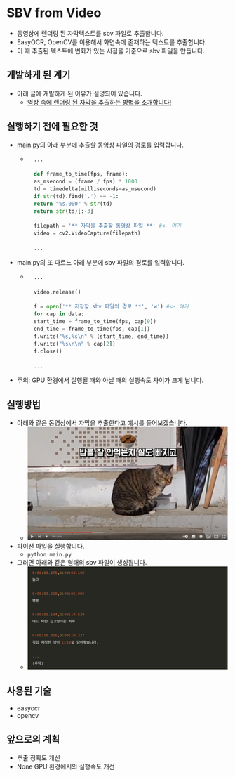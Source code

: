 # SBV from Video

- 동영상에 렌더링 된 자막텍스트를 sbv 파일로 추출합니다.
- EasyOCR, OpenCV를 이용해서 화면속에 존재하는 텍스트를 추출합니다.
- 이 때 추출된 텍스트에 변화가 있는 시점을 기준으로 sbv 파일을 만듭니다. 

## 개발하게 된 계기

- 아래 글에 개발하게 된 이유가 설명되어 있습니다.
    - [영상 속에 렌더링 된 자막을 추출하는 방법을 소개합니다!](https://blog.naver.com/dolja21/223370309323)

## 실행하기 전에 필요한 것

- main.py의 아래 부분에 추출할 동영상 파일의 경로를 입력합니다.
    - ```python
        ...
      
        def frame_to_time(fps, frame):
        as_msecond = (frame / fps) * 1000
        td = timedelta(milliseconds=as_msecond)
        if str(td).find('.') == -1:
        return "%s.000" % str(td)
        return str(td)[:-3]
        
        filepath = '** 자막을 추출할 동영상 파일 **' #<- 여기
        video = cv2.VideoCapture(filepath)
      
        ...
        ```
- main.py의 또 다르느 아래 부분에 sbv 파일의 경로를 입력합니다.
  - ```python
      ...
      
      video.release()

      f = open('** 저장할 sbv 파일의 경로 **', 'w') #<- 여기
      for cap in data:
      start_time = frame_to_time(fps, cap[0])
      end_time = frame_to_time(fps, cap[1])
      f.write("%s,%s\n" % (start_time, end_time))
      f.write("%s\n\n" % cap[2])
      f.close()
      
      ...
      ```     
- 주의: GPU 환경에서 실행될 때와 아닐 때의 실행속도 차이가 크게 납니다.  

## 실행방법

- 아래와 같은 동영상에서 자막을 추출한다고 예시를 들어보겠습니다.
    - ![스트리밍이미지](./images/1.png)
- 파이선 파일을 실행합니다.
    - ``python main.py``
- 그러면 아래와 같은 형태의 sbv 파일이 생성됩니다.
    - ![스트리밍이미지](./images/2.png)

## 사용된 기술

- easyocr
- opencv

## 앞으로의 계획

- 추출 정확도 개선
- None GPU 환경에서의 실행속도 개선


